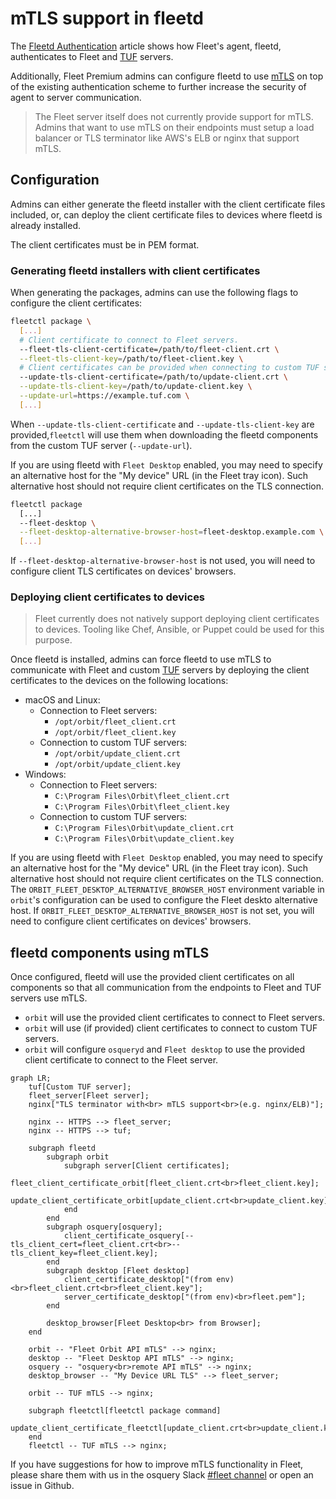 # mTLS support in fleetd

The [Fleetd Authentication](https://fleetdm.com/guides/fleetd-authentication#basic-article) article shows how Fleet's agent, fleetd, authenticates to Fleet and [TUF](https://fleetdm.com/guides/fleetd-updates#basic-article) servers.

Additionally, Fleet Premium admins can configure fleetd to use [mTLS](https://en.wikipedia.org/wiki/Mutual_authentication) on top of the existing authentication scheme to further increase the security of agent to server communication.

> The Fleet server itself does not currently provide support for mTLS. 
> Admins that want to use mTLS on their endpoints must setup a load balancer or TLS terminator like AWS's ELB or nginx that support mTLS.

## Configuration

Admins can either generate the fleetd installer with the client certificate files included, or, can deploy the client certificate files to devices where fleetd is already installed.

The client certificates must be in PEM format.

### Generating fleetd installers with client certificates

When generating the packages, admins can use the following flags to configure the client certificates:
```sh
fleetctl package \
  [...]
  # Client certificate to connect to Fleet servers.
  --fleet-tls-client-certificate=/path/to/fleet-client.crt \
  --fleet-tls-client-key=/path/to/fleet-client.key \
  # Client certificates can be provided when connecting to custom TUF servers that require mTLS.
  --update-tls-client-certificate=/path/to/update-client.crt \
  --update-tls-client-key=/path/to/update-client.key \
  --update-url=https://example.tuf.com \
  [...]
```
When `--update-tls-client-certificate` and `--update-tls-client-key` are provided,`fleetctl` will use them when downloading the fleetd components from the custom TUF server (`--update-url`).

If you are using fleetd with `Fleet Desktop` enabled, you may need to specify an alternative host for the "My device" URL (in the Fleet tray icon).
Such alternative host should not require client certificates on the TLS connection.
```sh
fleetctl package
  [...]
  --fleet-desktop \
  --fleet-desktop-alternative-browser-host=fleet-desktop.example.com \
  [...]
```
If `--fleet-desktop-alternative-browser-host` is not used, you will need to configure client TLS certificates on devices' browsers.

### Deploying client certificates to devices

> Fleet currently does not natively support deploying client certificates to devices. Tooling like Chef, Ansible, or Puppet could be used for this purpose.

Once fleetd is installed, admins can force fleetd to use mTLS to communicate with Fleet and custom [TUF](https://fleetdm.com/guides/fleetd-updates#basic-article) servers by deploying the client certificates to the devices on the following locations:
- macOS and Linux:
  - Connection to Fleet servers:
    - `/opt/orbit/fleet_client.crt`
    - `/opt/orbit/fleet_client.key`
  - Connection to custom TUF servers:
    - `/opt/orbit/update_client.crt`
    - `/opt/orbit/update_client.key`
- Windows:
  - Connection to Fleet servers:
    - `C:\Program Files\Orbit\fleet_client.crt`
    - `C:\Program Files\Orbit\fleet_client.key`
  - Connection to custom TUF servers:
    - `C:\Program Files\Orbit\update_client.crt`
    - `C:\Program Files\Orbit\update_client.key`

If you are using fleetd with `Fleet Desktop` enabled, you may need to specify an alternative host for the "My device" URL (in the Fleet tray icon).
Such alternative host should not require client certificates on the TLS connection.
The `ORBIT_FLEET_DESKTOP_ALTERNATIVE_BROWSER_HOST` environment variable in `orbit`'s configuration can be used to configure the Fleet deskto alternative host.
If `ORBIT_FLEET_DESKTOP_ALTERNATIVE_BROWSER_HOST` is not set, you will need to configure client certificates on devices' browsers.

## fleetd components using mTLS

Once configured, fleetd will use the provided client certificates on all components so that all communication from the endpoints to Fleet and TUF servers use mTLS.
- `orbit` will use the provided client certificates to connect to Fleet servers.
- `orbit` will use (if provided) client certificates to connect to custom TUF servers.
- `orbit` will configure `osqueryd` and `Fleet desktop` to use the provided client certificate to connect to the Fleet server.

```mermaid
graph LR;
    tuf[Custom TUF server];
    fleet_server[Fleet server];
    nginx["TLS terminator with<br> mTLS support<br>(e.g. nginx/ELB)"];

    nginx -- HTTPS --> fleet_server;
    nginx -- HTTPS --> tuf;

    subgraph fleetd
        subgraph orbit
            subgraph server[Client certificates];
            fleet_client_certificate_orbit[fleet_client.crt<br>fleet_client.key];
            update_client_certificate_orbit[update_client.crt<br>update_client.key];
            end
        end
        subgraph osquery[osquery];
            client_certificate_osquery[--tls_client_cert=fleet_client.crt<br>--tls_client_key=fleet_client.key];
        end
        subgraph desktop [Fleet desktop]
            client_certificate_desktop["(from env)<br>fleet_client.crt<br>fleet_client.key"];
            server_certificate_desktop["(from env)<br>fleet.pem"];
        end

        desktop_browser[Fleet Desktop<br> from Browser];
    end

    orbit -- "Fleet Orbit API mTLS" --> nginx;
    desktop -- "Fleet Desktop API mTLS" --> nginx;
    osquery -- "osquery<br>remote API mTLS" --> nginx;
    desktop_browser -- "My Device URL TLS" --> fleet_server;

    orbit -- TUF mTLS --> nginx;

    subgraph fleetctl[fleetctl package command]
        update_client_certificate_fleetctl[update_client.crt<br>update_client.key];
    end
    fleetctl -- TUF mTLS --> nginx;
```

If you have suggestions for how to improve mTLS functionality in Fleet, please share them with us in the osquery Slack [#fleet channel](https://fleetdm.com/slack) or open an issue in Github.

<meta name="authorGitHubUsername" value="lucasmrod">
<meta name="authorFullName" value="Lucas Rodriguez">
<meta name="publishedOn" value="2024-12-06">
<meta name="articleTitle" value="mTLS support in fleetd">
<meta name="category" value="guides">
